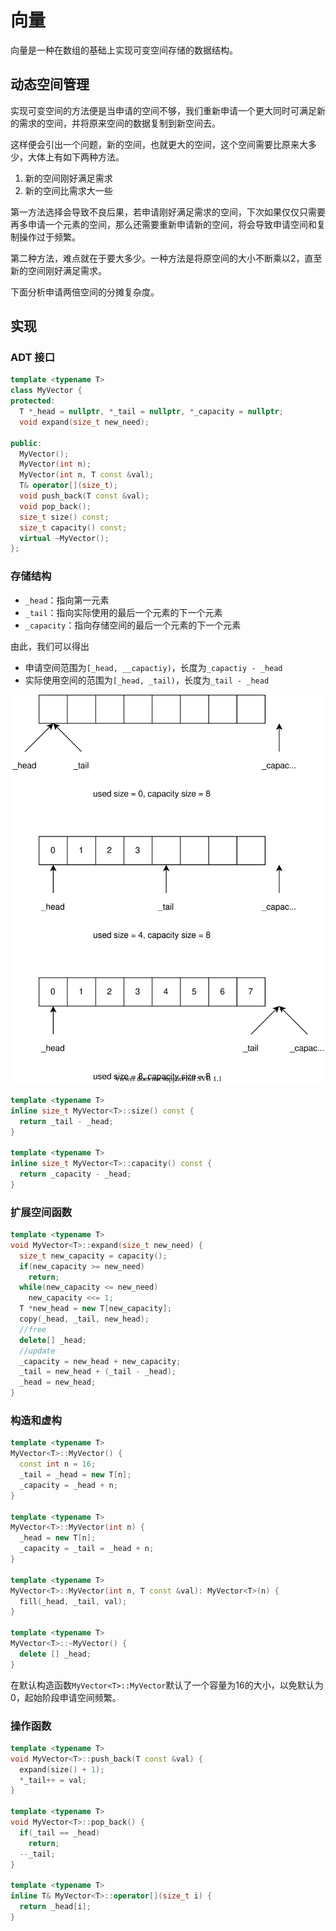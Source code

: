 # 向量

向量是一种在数组的基础上实现可变空间存储的数据结构。

## 动态空间管理

实现可变空间的方法便是当申请的空间不够，我们重新申请一个更大同时可满足新的需求的空间，并将原来空间的数据复制到新空间去。

这样便会引出一个问题，新的空间，也就更大的空间，这个空间需要比原来大多少，大体上有如下两种方法。

1. 新的空间刚好满足需求
2. 新的空间比需求大一些

第一方法选择会导致不良后果，若申请刚好满足需求的空间，下次如果仅仅只需要再多申请一个元素的空间，那么还需要重新申请新的空间，将会导致申请空间和复制操作过于频繁。

第二种方法，难点就在于要大多少。一种方法是将原空间的大小不断乘以2，直至新的空间刚好满足需求。

下面分析申请两倍空间的分摊复杂度。

## 实现

### ADT 接口

```cpp
template <typename T>
class MyVector {
protected:
  T *_head = nullptr, *_tail = nullptr, *_capacity = nullptr;
  void expand(size_t new_need);
  
public:
  MyVector();
  MyVector(int n);
  MyVector(int n, T const &val);
  T& operator[](size_t);
  void push_back(T const &val);
  void pop_back();
  size_t size() const;
  size_t capacity() const;
  virtual ~MyVector();
};
```

### 存储结构

- `_head`：指向第一元素
- `_tail`：指向实际使用的最后一个元素的下一个元素
- `_capacity`：指向存储空间的最后一个元素的下一个元素

由此，我们可以得出

- 申请空间范围为`[_head, __capactiy)`，长度为`_capactiy - _head`
- 实际使用空间的范围为`[_head, _tail)`，长度为`_tail - _head`

![物理结构图](vector/physical-structure.drawio.svg)

```cpp
template <typename T>
inline size_t MyVector<T>::size() const {
  return _tail - _head;
}

template <typename T>
inline size_t MyVector<T>::capacity() const {
  return _capacity - _head;
}
```

### 扩展空间函数

```cpp
template <typename T>
void MyVector<T>::expand(size_t new_need) {
  size_t new_capacity = capacity();
  if(new_capacity >= new_need)
    return;
  while(new_capacity <= new_need)
    new_capacity <<= 1;
  T *new_head = new T[new_capacity];
  copy(_head, _tail, new_head);
  //free
  delete[] _head;
  //update
  _capacity = new_head + new_capacity;
  _tail = new_head + (_tail - _head);
  _head = new_head;
}
```

### 构造和虚构

```cpp
template <typename T>
MyVector<T>::MyVector() {
  const int n = 16;
  _tail = _head = new T[n];
  _capacity = _head + n;
}

template <typename T>
MyVector<T>::MyVector(int n) {
  _head = new T[n];
  _capacity = _tail = _head + n;
}

template <typename T>
MyVector<T>::MyVector(int n, T const &val): MyVector<T>(n) {
  fill(_head, _tail, val);
}

template <typename T>
MyVector<T>::~MyVector() {
  delete [] _head;
}
```

在默认构造函数`MyVector<T>::MyVector`默认了一个容量为16的大小，以免默认为0，起始阶段申请空间频繁。

### 操作函数

```cpp
template <typename T>
void MyVector<T>::push_back(T const &val) {
  expand(size() + 1);
  *_tail++ = val;
}

template <typename T>
void MyVector<T>::pop_back() {
  if(_tail == _head)
    return;
  --_tail;
}

template <typename T>
inline T& MyVector<T>::operator[](size_t i) {
  return _head[i];
}
```